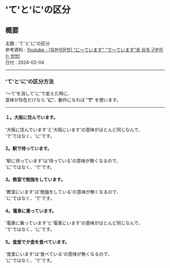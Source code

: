 # 'て'と'に'の区分

## 概要

主題 : 'て'と'に'の区分<br>
参考資料 : [Youtube - [일본어문법] "に〜ています" "で〜ています"를 쉽게 구분하는 방법!](https://youtu.be/5SxtBGSSKJM?si=QcV75p9dV3Y4F292)<br>
日付 : 2024-02-04<br>

---

### 'て'と'に'の区分方法

’〜て’を消して'に'で変えた時に、<br>
意味が存在だけなら **'に'**、動作になれば **'で'** を使います。<br>

---

#### １。大阪に住んでいます。

'大阪に住んでいます'と'大阪にいます'の意味がほとんど同じなんで、<br>
'で'ではなく、'に'です。<br>

#### 2。駅で待っています。

'駅に待っています'は'待っている'の意味が無くなるので、<br>
'に'ではなく、'で'です。<br>

#### 3。教室で勉強をしています。

'教室にいます'は'勉強をしている'の意味が無くなるので、<br>
'に'ではなく、'で'です。<br>

#### 4。電車に乗っています。

'電車に乗っています'と'電車にいます'の意味がほとんど同じなんで、<br>
'で'ではなく、'に'です。<br>

#### 5。食堂で夕食を食べています。

'食堂にいます'は'食べている'の意味が無くなるので、<br>
'に'ではなく、'で'です。<br>
